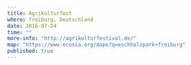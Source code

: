 ```yaml
---
title: Agrikulturfest
where: freiburg, Deutschland 
date: 2016-07-24
time: ""
more-info: "http://agrikulturfestival.de/"
map: "https://www.ecosia.org/maps?q=eschholzpark+freiburg"
published: true
---
```

